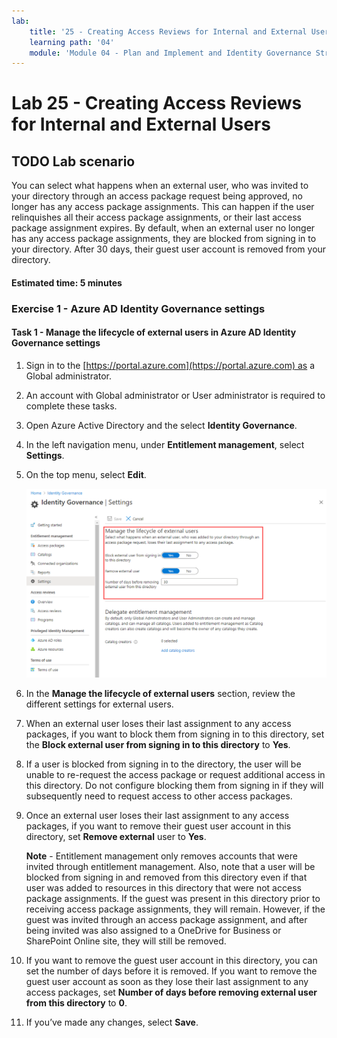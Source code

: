 ```yaml
---
lab:
    title: '25 - Creating Access Reviews for Internal and External Users'
    learning path: '04'
    module: 'Module 04 - Plan and Implement and Identity Governance Strategy'
---
```


# Lab 25 - Creating Access Reviews for Internal and External Users  

## **TODO** Lab scenario

You can select what happens when an external user, who was invited to your directory through an access package request being approved, no longer has any access package assignments. This can happen if the user relinquishes all their access package assignments, or their last access package assignment expires. By default, when an external user no longer has any access package assignments, they are blocked from signing in to your directory. After 30 days, their guest user account is removed from your directory.

#### Estimated time: 5 minutes

### Exercise 1 - Azure AD Identity Governance settings

#### Task 1 - Manage the lifecycle of external users in Azure AD Identity Governance settings

1. Sign in to the [https://portal.azure.com](https://portal.azure.com) as a Global administrator.

2. An account with Global administrator or User administrator is required to complete these tasks.

3. Open Azure Active Directory and the select **Identity Governance**.

4. In the left navigation menu, under **Entitlement management**, select **Settings**.

5. On the top menu, select **Edit**.

    ![Screen image displaying the Identity governance settings page with manage the lifecycle of external users highlighted.](./media/lp4-mod1-manage-lifcycle-of-ext-users.png)

6. In the **Manage the lifecycle of external users** section, review the different settings for external users.

7. When an external user loses their last assignment to any access packages, if you want to block them from signing in to this directory, set the **Block external user from signing in to this directory** to **Yes**.

8. If a user is blocked from signing in to the directory, the user will be unable to re-request the access package or request additional access in this directory. Do not configure blocking them from signing in if they will subsequently need to request access to other access packages.

9. Once an external user loses their last assignment to any access packages, if you want to remove their guest user account in this directory, set **Remove external** user to **Yes**.

    **Note** - Entitlement management only removes accounts that were invited through entitlement management. Also, note that a user will be blocked from signing in and removed from this directory even if that user was added to resources in this directory that were not access package assignments. If the guest was present in this directory prior to receiving access package assignments, they will remain. However, if the guest was invited through an access package assignment, and after being invited was also assigned to a OneDrive for Business or SharePoint Online site, they will still be removed.

10. If you want to remove the guest user account in this directory, you can set the number of days before it is removed. If you want to remove the guest user account as soon as they lose their last assignment to any access packages, set **Number of days before removing external user from this directory** to **0**.

11. If you’ve made any changes, select **Save**.

